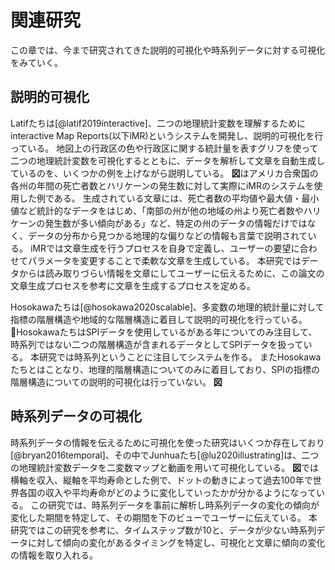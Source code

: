 # 関連研究
この章では、今まで研究されてきた説明的可視化や時系列データに対する可視化をみていく。

## **説明的可視化** 
Latifたちは[@latif2019interactive]、二つの地理統計変数を理解するためにinteractive Map Reports(以下iMR)というシステムを開発し、説明的可視化を行っている。
地図上の行政区の色や行政区に関する統計量を表すグリフを使って二つの地理統計変数を可視化するとともに、データを解析して文章を自動生成しているのを、いくつかの例を上げながら説明している。
**図**はアメリカ合衆国の各州の年間の死亡者数とハリケーンの発生数に対して実際にiMRのシステムを使用した例である。
生成されている文章には、死亡者数の平均値や最大値・最小値など統計的なデータをはじめ、「南部の州が他の地域の州より死亡者数やハリケーンの発生数が多い傾向がある」など、特定の州のデータの情報だけではなく、データの分布から見つかる地理的な偏りなどの情報も言葉で説明されている。
iMRでは文章生成を行うプロセスを自身で定義し、ユーザーの要望に合わせてパラメータを変更することで柔軟な文章を生成している。
本研究ではデータからは読み取りづらい情報を文章にしてユーザーに伝えるために、この論文の文章生成プロセスを参考に文章を生成するプロセスを定める。

Hosokawaたちは[@hosokawa2020scalable]、多変数の地理的統計量に対して指標の階層構造や地域的な階層構造に着目して説明的可視化を行っている。
HosokawaたちはSPIデータを使用しているがある年についてのみ注目して、時系列ではない二つの階層構造が含まれるデータとしてSPIデータを扱っている。
本研究では時系列ということに注目してシステムを作る。
またHosokawaたちとはことなり、地理的階層構造についてのみに着目しており、SPIの指標の階層構造についての説明的可視化は行っていない。
**図**

## **時系列データの可視化** 
時系列データの情報を伝えるために可視化を使った研究はいくつか存在しており[@bryan2016temporal]、その中でJunhuaたち[@lu2020illustrating]は、二つの地理統計変数データを二変数マップと動画を用いて可視化している。
**図**では横軸を収入、縦軸を平均寿命とした例で、ドットの動きによって過去100年で世界各国の収入や平均寿命がどのように変化していったかが分かるようになっている。
この研究では、時系列データを事前に解析し時系列データの変化の傾向が変化した期間を特定して、その期間を下のビューでユーザーに伝えている。
本研究ではこの研究を参考に、タイムステップ数が10と、データが少ない時系列データに対して傾向の変化があるタイミングを特定し、可視化と文章に傾向の変化の情報を取り入れる。